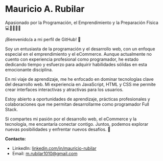 # Mauricio A. Rubilar

Apasionado por la Programación, el Emprendimiento y la Preparación Física 💻🚀🏋🏽‍♂️

¡Bienvenido/a a mi perfil de GitHub! 👋

Soy un entusiasta de la programación y el desarrollo web, con un enfoque especial en el emprendimiento y el eCommerce. Aunque actualmente no cuento con experiencia profesional como programador, he estado dedicando tiempo y esfuerzo para adquirir habilidades sólidas en esta emocionante disciplina.

En mi viaje de aprendizaje, me he enfocado en dominar tecnologías clave del desarrollo web. Mi experiencia en JavaScript, HTML y CSS me permite crear interfaces interactivas y atractivas para los usuarios.

Estoy abierto a oportunidades de aprendizaje, prácticas profesionales y colaboraciones que me permitan desarrollarme como programador Full Stack.

Si compartes mi pasión por el desarrollo web, el eCommerce y la tecnología, me encantaría conectar contigo. Juntos, podemos explorar nuevas posibilidades y enfrentar nuevos desafíos. 🌟

**Contacto:**
- LinkedIn: [linkedin.com/in/mauricio-rubilar](https://www.linkedin.com/in/mauricio-rubilar)
- Email: m.rubilar1010@gmail.com
